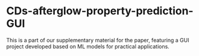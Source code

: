 # CDs-afterglow-property-prediction-GUI
This is a part of our supplementary material for the paper, featuring a GUI project developed based on ML models for practical applications.
